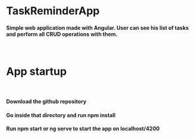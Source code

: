 # TaskReminderApp

#### Simple web application made with Angular. User can see his list of tasks and perform all CRUD operations with them.
<br />

# App startup
<br />

#### Download the github repository
#### Go inside that directory and run npm install
#### Run npm start or ng serve to start the app on localhost/4200
